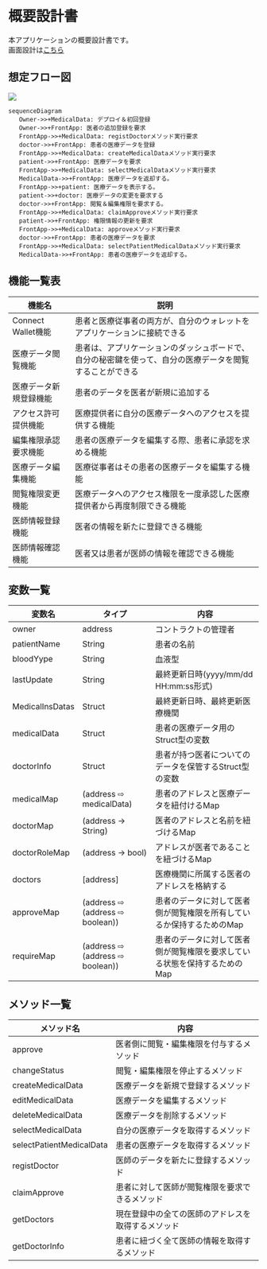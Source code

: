 # 概要設計書

本アプリケーションの概要設計書です。  
画面設計は<a href="./page.md">こちら</a>

## 想定フロー図

[![](https://mermaid.ink/img/pako:eNqlVM1Kw0AYfJWyV-sL5FAQqjdR8JrLknxqsEnqZqtIEdos_lQriIhSitpi0XpQVAqCtfRhlvz05Cu4mlbStNVWcwrZmW9mmC-bRYqpApKQBesZMBRIaniFYF02YuJZ2DSATCcSU_OgagpOJTHFUoyzPc7OObvndu39bdfZv3DKl16p2Sk-R2hzxDToTDotxZxi08_t8PyD3245B5UAze0T_ybvPtkBrYceECSwolk0aSrUJJxVud3ijHFWcB6u_GoxPEL9wvRLu_Z1IC08eCX7y_0bt9tCPWx6pLpCAFMIffrZQhpTDQw6ED8iPVZwC1Kg0LGlQ8Bf5dunzlGD50vcPuS5IT66MYZyq3Wv9hrhhmIHJQwyRQO1gltufKcPRoxurnP27N_cihXzXuqd8q5bv-uUjiPsoeb7-0thTRcHxNyAP1QXqLpsx6k8iQjCv3v2OG6BeBzZCZd2gs1ZDAL9f4F-shPdJBRHOhAda6q4VrKfg2VEV0EHGUniVcVkTUaysS1wmbQqfq1ZVRP5kbSMUxbEEc5Qc2nLUJBESQZ6oO691EVtfwBulEW-)](https://mermaid-js.github.io/mermaid-live-editor/edit#pako:eNqlVM1Kw0AYfJWyV-sL5FAQqjdR8JrLknxqsEnqZqtIEdos_lQriIhSitpi0XpQVAqCtfRhlvz05Cu4mlbStNVWcwrZmW9mmC-bRYqpApKQBesZMBRIaniFYF02YuJZ2DSATCcSU_OgagpOJTHFUoyzPc7OObvndu39bdfZv3DKl16p2Sk-R2hzxDToTDotxZxi08_t8PyD3245B5UAze0T_ybvPtkBrYceECSwolk0aSrUJJxVud3ijHFWcB6u_GoxPEL9wvRLu_Z1IC08eCX7y_0bt9tCPWx6pLpCAFMIffrZQhpTDQw6ED8iPVZwC1Kg0LGlQ8Bf5dunzlGD50vcPuS5IT66MYZyq3Wv9hrhhmIHJQwyRQO1gltufKcPRoxurnP27N_cihXzXuqd8q5bv-uUjiPsoeb7-0thTRcHxNyAP1QXqLpsx6k8iQjCv3v2OG6BeBzZCZd2gs1ZDAL9f4F-shPdJBRHOhAda6q4VrKfg2VEV0EHGUniVcVkTUaysS1wmbQqfq1ZVRP5kbSMUxbEEc5Qc2nLUJBESQZ6oO691EVtfwBulEW-)

 ```
sequenceDiagram
    Owner->>+MedicalData: デプロイ＆初回登録
    Owner->>+FrontApp: 医者の追加登録を要求
    FrontApp->>+MedicalData: registDoctorメソッド実行要求
    doctor->>+FrontApp: 患者の医療データを登録
    FrontApp->>+MedicalData: createMedicalDataメソッド実行要求
    patient->>+FrontApp: 医療データを要求
    FrontApp->>+MedicalData: selectMedicalDataメソッド実行要求
    MedicalData->>+FrontApp: 医療データを返却する。
    FrontApp->>+patient: 医療データを表示する。
    patient->>+doctor: 医療データの変更を要求する
    doctor->>+FrontApp: 閲覧＆編集権限を要求する。
    FrontApp->>+MedicalData: claimApproveメソッド実行要求
    patient->>+FrontApp: 権限情報の更新を要求
    FrontApp->>+MedicalData: approveメソッド実行要求
    doctor->>+FrontApp: 患者の医療データを要求
    FrontApp->>+MedicalData: selectPatientMedicalDataメソッド実行要求
    MedicalData->>+FrontApp: 患者の医療データを返却する。
 ```

## 機能一覧表

|機能名|説明|
|----|----|
|Connect Wallet機能|患者と医療従事者の両方が、自分のウォレットをアプリケーションに接続できる|
|医療データ閲覧機能|患者は、アプリケーションのダッシュボードで、自分の秘密鍵を使って、自分の医療データを閲覧することができる|
|医療データ新規登録機能|患者のデータを医者が新規に追加する|
|アクセス許可提供機能|医療提供者に自分の医療データへのアクセスを提供する機能|
|編集権限承認要求機能|患者の医療データを編集する際、患者に承認を求める機能|
|医療データ編集機能|医療従事者はその患者の医療データを編集する機能|
|閲覧権限変更機能|医療データへのアクセス権限を一度承認した医療提供者から再度制限できる機能|
|医師情報登録機能|医者の情報を新たに登録できる機能|
|医師情報確認機能|医者又は患者が医師の情報を確認できる機能|

## 変数一覧

|変数名|タイプ|内容|
|---|---|---|
|owner|address|コントラクトの管理者|
|patientName|String|患者の名前|
|bloodYype|String|血液型|
|lastUpdate|String|最終更新日時(yyyy/mm/dd HH:mm:ss形式)|
|MedicalInsDatas|Struct|最終更新日時、最終更新医療機関|
|medicalData|Struct|患者の医療データ用のStruct型の変数|
|doctorInfo|Struct|患者が持つ医者についてのデータを保管するStruct型の変数|
|medicalMap|(address ⇨ medicalData)|患者のアドレスと医療データを紐付けるMap|
|doctorMap|(address → String)|医者のアドレスと名前を紐づけるMap|
|doctorRoleMap|(address → bool)|アドレスが医者であることを紐づけるMap|
|doctors|[address]|医療機関に所属する医者のアドレスを格納する|
|approveMap|(address ⇨ (address ⇨ boolean))|患者のデータに対して医者側が閲覧権限を所有しているか保持するためのMap|
|requireMap|(address ⇨ (address ⇨ boolean))|患者のデータに対して医者側が閲覧権限を要求している状態を保持するためのMap|

## メソッド一覧

|メソッド名|内容|
|---|---|
|approve|医者側に閲覧・編集権限を付与するメソッド|
|changeStatus|閲覧・編集権限を停止するメソッド|
|createMedicalData|医療データを新規で登録するメソッド|
|editMedicalData|医療データを編集するメソッド|
|deleteMedicalData|医療データを削除するメソッド|
|selectMedicalData|自分の医療データを取得するメソッド|
|selectPatientMedicalData|患者の医療データを取得するメソッド|
|registDoctor|医師のデータを新たに登録するメソッド|
|claimApprove|患者に対して医師が閲覧権限を要求できるメソッド|
|getDoctors|現在登録中の全ての医師のアドレスを取得するメソッド|
|getDoctorInfo|患者に紐づく全て医師の情報を取得するメソッド|